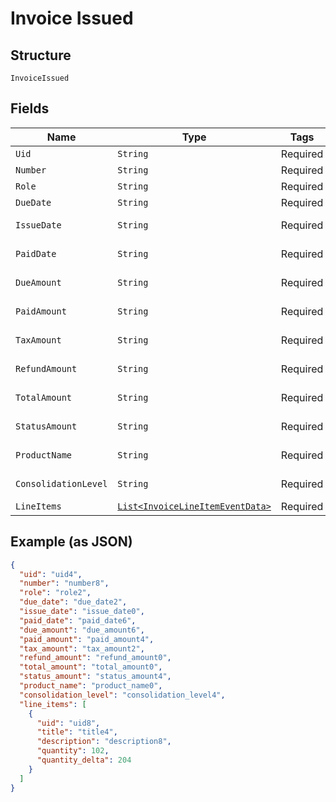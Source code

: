 
# Invoice Issued

## Structure

`InvoiceIssued`

## Fields

| Name | Type | Tags | Description | Getter | Setter |
|  --- | --- | --- | --- | --- | --- |
| `Uid` | `String` | Required | - | String getUid() | setUid(String uid) |
| `Number` | `String` | Required | - | String getNumber() | setNumber(String number) |
| `Role` | `String` | Required | - | String getRole() | setRole(String role) |
| `DueDate` | `String` | Required | - | String getDueDate() | setDueDate(String dueDate) |
| `IssueDate` | `String` | Required | - | String getIssueDate() | setIssueDate(String issueDate) |
| `PaidDate` | `String` | Required | - | String getPaidDate() | setPaidDate(String paidDate) |
| `DueAmount` | `String` | Required | - | String getDueAmount() | setDueAmount(String dueAmount) |
| `PaidAmount` | `String` | Required | - | String getPaidAmount() | setPaidAmount(String paidAmount) |
| `TaxAmount` | `String` | Required | - | String getTaxAmount() | setTaxAmount(String taxAmount) |
| `RefundAmount` | `String` | Required | - | String getRefundAmount() | setRefundAmount(String refundAmount) |
| `TotalAmount` | `String` | Required | - | String getTotalAmount() | setTotalAmount(String totalAmount) |
| `StatusAmount` | `String` | Required | - | String getStatusAmount() | setStatusAmount(String statusAmount) |
| `ProductName` | `String` | Required | - | String getProductName() | setProductName(String productName) |
| `ConsolidationLevel` | `String` | Required | - | String getConsolidationLevel() | setConsolidationLevel(String consolidationLevel) |
| `LineItems` | [`List<InvoiceLineItemEventData>`](../../doc/models/invoice-line-item-event-data.md) | Required | - | List<InvoiceLineItemEventData> getLineItems() | setLineItems(List<InvoiceLineItemEventData> lineItems) |

## Example (as JSON)

```json
{
  "uid": "uid4",
  "number": "number8",
  "role": "role2",
  "due_date": "due_date2",
  "issue_date": "issue_date0",
  "paid_date": "paid_date6",
  "due_amount": "due_amount6",
  "paid_amount": "paid_amount4",
  "tax_amount": "tax_amount2",
  "refund_amount": "refund_amount0",
  "total_amount": "total_amount0",
  "status_amount": "status_amount4",
  "product_name": "product_name0",
  "consolidation_level": "consolidation_level4",
  "line_items": [
    {
      "uid": "uid8",
      "title": "title4",
      "description": "description8",
      "quantity": 102,
      "quantity_delta": 204
    }
  ]
}
```


